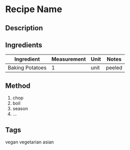 # Recipe Name
## Description
## Ingredients
| Ingredient | Measurement | Unit | Notes |
| --- | --- | --- | --- |
| Baking Potatoes | 1 | unit | peeled |
## Method
1. chop
2. boil
3. season
4. ...
## Tags
vegan
vegetarian
asian
